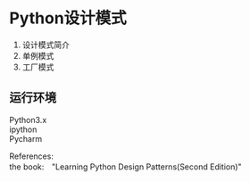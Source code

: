 # Python设计模式
1. 设计模式简介  
2. 单例模式  
3. 工厂模式  

## 运行环境  
Python3.x  
ipython  
Pycharm  


References:  
the book:　"Learning Python Design Patterns(Second Edition)"  


